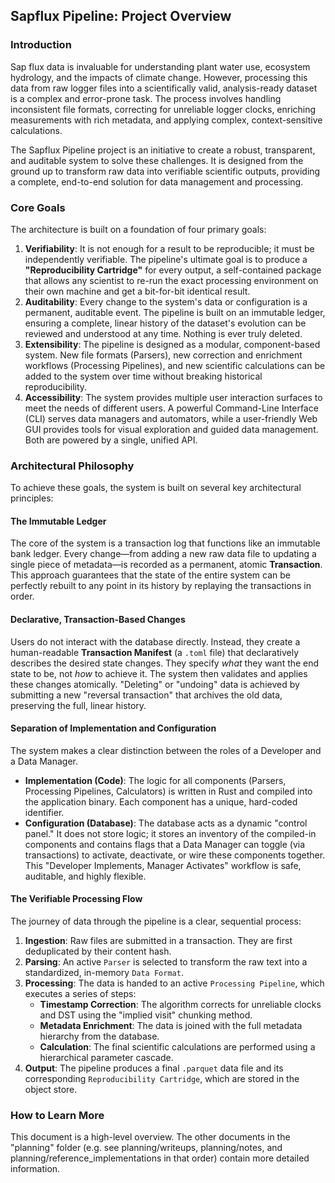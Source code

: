 ## Sapflux Pipeline: Project Overview

### Introduction

Sap flux data is invaluable for understanding plant water use, ecosystem hydrology, and the impacts of climate change. However, processing this data from raw logger files into a scientifically valid, analysis-ready dataset is a complex and error-prone task. The process involves handling inconsistent file formats, correcting for unreliable logger clocks, enriching measurements with rich metadata, and applying complex, context-sensitive calculations.

The Sapflux Pipeline project is an initiative to create a robust, transparent, and auditable system to solve these challenges. It is designed from the ground up to transform raw data into verifiable scientific outputs, providing a complete, end-to-end solution for data management and processing.

### Core Goals

The architecture is built on a foundation of four primary goals:

1.  **Verifiability**: It is not enough for a result to be reproducible; it must be independently verifiable. The pipeline's ultimate goal is to produce a **"Reproducibility Cartridge"** for every output, a self-contained package that allows any scientist to re-run the exact processing environment on their own machine and get a bit-for-bit identical result.
2.  **Auditability**: Every change to the system's data or configuration is a permanent, auditable event. The pipeline is built on an immutable ledger, ensuring a complete, linear history of the dataset's evolution can be reviewed and understood at any time. Nothing is ever truly deleted.
3.  **Extensibility**: The pipeline is designed as a modular, component-based system. New file formats (Parsers), new correction and enrichment workflows (Processing Pipelines), and new scientific calculations can be added to the system over time without breaking historical reproducibility.
4.  **Accessibility**: The system provides multiple user interaction surfaces to meet the needs of different users. A powerful Command-Line Interface (CLI) serves data managers and automators, while a user-friendly Web GUI provides tools for visual exploration and guided data management. Both are powered by a single, unified API.

### Architectural Philosophy

To achieve these goals, the system is built on several key architectural principles:

#### The Immutable Ledger

The core of the system is a transaction log that functions like an immutable bank ledger. Every change—from adding a new raw data file to updating a single piece of metadata—is recorded as a permanent, atomic **Transaction**. This approach guarantees that the state of the entire system can be perfectly rebuilt to any point in its history by replaying the transactions in order.

#### Declarative, Transaction-Based Changes

Users do not interact with the database directly. Instead, they create a human-readable **Transaction Manifest** (a `.toml` file) that declaratively describes the desired state changes. They specify *what* they want the end state to be, not *how* to achieve it. The system then validates and applies these changes atomically. "Deleting" or "undoing" data is achieved by submitting a new "reversal transaction" that archives the old data, preserving the full, linear history.

#### Separation of Implementation and Configuration

The system makes a clear distinction between the roles of a Developer and a Data Manager.
*   **Implementation (Code)**: The logic for all components (Parsers, Processing Pipelines, Calculators) is written in Rust and compiled into the application binary. Each component has a unique, hard-coded identifier.
*   **Configuration (Database)**: The database acts as a dynamic "control panel." It does not store logic; it stores an inventory of the compiled-in components and contains flags that a Data Manager can toggle (via transactions) to activate, deactivate, or wire these components together. This "Developer Implements, Manager Activates" workflow is safe, auditable, and highly flexible.

#### The Verifiable Processing Flow

The journey of data through the pipeline is a clear, sequential process:
1.  **Ingestion**: Raw files are submitted in a transaction. They are first deduplicated by their content hash.
2.  **Parsing**: An active `Parser` is selected to transform the raw text into a standardized, in-memory `Data Format`.
3.  **Processing**: The data is handed to an active `Processing Pipeline`, which executes a series of steps:
    *   **Timestamp Correction**: The algorithm corrects for unreliable clocks and DST using the "implied visit" chunking method.
    *   **Metadata Enrichment**: The data is joined with the full metadata hierarchy from the database.
    *   **Calculation**: The final scientific calculations are performed using a hierarchical parameter cascade.
4.  **Output**: The pipeline produces a final `.parquet` data file and its corresponding `Reproducibility Cartridge`, which are stored in the object store.

### How to Learn More

This document is a high-level overview. The other documents in the "planning" folder (e.g. see planning/writeups, planning/notes, and planning/reference_implementations in that order) contain more detailed information.